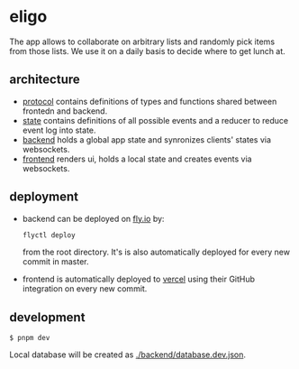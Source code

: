 # eligo

The app allows to collaborate on arbitrary lists and randomly pick items from those lists.
We use it on a daily basis to decide where to get lunch at.

## architecture

- [protocol](./protocol/) contains definitions of types and functions shared between frontedn and backend.
- [state](./state/) contains definitions of all possible events and a reducer to reduce event log into state.
- [backend](./backend/) holds a global app state and synronizes clients' states via websockets.
- [frontend](./frontend/) renders ui, holds a local state and creates events via websockets.

## deployment

- backend can be deployed on [fly.io][] by:

  ```sh
  flyctl deploy
  ```

  from the root directory. It's is also automatically deployed for every new commit in master.

- frontend is automatically deployed to [vercel][] using their GitHub integration on every new commit.

## development

```
$ pnpm dev
```

Local database will be created as [./backend/database.dev.json](./backend/database.dev.json).

[sveltekit]: https://sveltekit.io/
[typescript]: https://www.typescriptlang.org/
[fly.io]: https://fly.io/
[vercel]: https://vercel.com/
